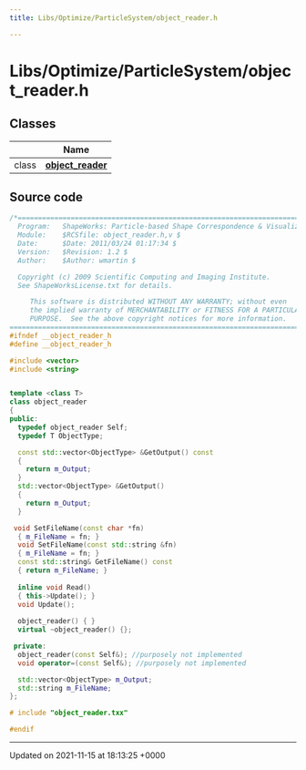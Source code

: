 ```yaml
---
title: Libs/Optimize/ParticleSystem/object_reader.h

---
```


# Libs/Optimize/ParticleSystem/object_reader.h



## Classes

|                | Name           |
| -------------- | -------------- |
| class | **[object_reader](../Classes/classobject__reader.md)**  |




## Source code

```cpp
/*=========================================================================
  Program:   ShapeWorks: Particle-based Shape Correspondence & Visualization
  Module:    $RCSfile: object_reader.h,v $
  Date:      $Date: 2011/03/24 01:17:34 $
  Version:   $Revision: 1.2 $
  Author:    $Author: wmartin $

  Copyright (c) 2009 Scientific Computing and Imaging Institute.
  See ShapeWorksLicense.txt for details.

     This software is distributed WITHOUT ANY WARRANTY; without even 
     the implied warranty of MERCHANTABILITY or FITNESS FOR A PARTICULAR 
     PURPOSE.  See the above copyright notices for more information.
=========================================================================*/
#ifndef __object_reader_h
#define __object_reader_h

#include <vector>
#include <string>


template <class T>
class object_reader 
{
public:
  typedef object_reader Self;
  typedef T ObjectType;

  const std::vector<ObjectType> &GetOutput() const
  {
    return m_Output;
  }
  std::vector<ObjectType> &GetOutput()
  {
    return m_Output;
  }

 void SetFileName(const char *fn)
  { m_FileName = fn; }
  void SetFileName(const std::string &fn)
  { m_FileName = fn; }
  const std::string& GetFileName() const
  { return m_FileName; }
  
  inline void Read()
  { this->Update(); }
  void Update();
  
  object_reader() { }
  virtual ~object_reader() {};

 private:
  object_reader(const Self&); //purposely not implemented
  void operator=(const Self&); //purposely not implemented

  std::vector<ObjectType> m_Output;
  std::string m_FileName;
};

# include "object_reader.txx"

#endif
```


-------------------------------

Updated on 2021-11-15 at 18:13:25 +0000
